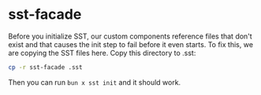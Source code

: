 # sst-facade

Before you initialize SST, our custom components reference files that don't exist and that causes the init step to fail before it even starts. To fix this, we are copying the SST files here. Copy this directory to .sst:

```bash
cp -r sst-facade .sst
```

Then you can run `bun x sst init` and it should work.

